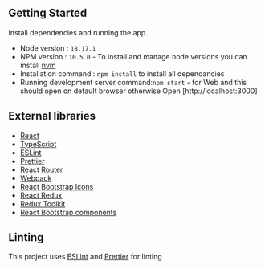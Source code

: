## Getting Started

Install dependencies and running the app.

- Node version : `18.17.1`
- NPM version : `10.5.0` - To install and manage node versions you can install [nvm](https://github.com/nvm-sh/nvm)
- Installation command : `npm install` to install all dependancies
- Running development server command:`npm start` - for Web and this should open on default browser otherwise Open [http://localhost:3000]

## External libraries
- [React](https://reactjs.org/)
- [TypeScript](https://www.typescriptlang.org/)
- [ESLint](https://eslint.org/)
- [Prettier](https://prettier.io/)
- [React Router](https://reactrouter.com/)
- [Webpack](https://webpack.js.org/)
- [React Bootstrap Icons](https://www.npmjs.com/package/react-bootstrap-icons)
- [React Redux](https://react-redux.js.org/)
- [Redux Toolkit](https://redux-toolkit.js.org/)
- [React Bootstrap components](https://react-bootstrap.netlify.app/)

## Linting
This project uses [ESLint](https://eslint.org/) and [Prettier](https://prettier.io/) for linting